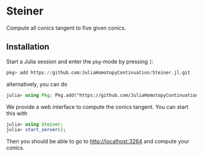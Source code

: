 # Steiner

Compute all conics tangent to five given conics.

## Installation

Start a Julia session and enter the `pkg`-mode by pressing `]`:
```julia
pkg> add https://github.com/JuliaHomotopyContinuation/Steiner.jl.git
```
alternatively, you can do
```julia
julia> using Pkg; Pkg.add("https://github.com/JuliaHomotopyContinuation/Steiner.jl.git");
```

We provide a web interface to compute the conics tangent. You can start this with
```julia
julia> using Steiner;
julia> start_server();
```

Then you should be able to go to [http://localhost:3264](http://localhost:3264)
and compute your conics.
